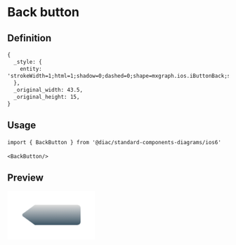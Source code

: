 # Back button

## Definition

```
{
  _style: { 
    entity: 'strokeWidth=1;html=1;shadow=0;dashed=0;shape=mxgraph.ios.iButtonBack;strokeColor=#444444;fontColor=#ffffff;buttonText=;fontSize=8;fillColor=#dddddd;fillColor2=#3D5565;spacingLeft=10;whiteSpace=wrap;align=center;sketch=0;',
  },
  _original_width: 43.5,
  _original_height: 15,
}
```

## Usage

```
import { BackButton } from '@diac/standard-components-diagrams/ios6'

<BackButton/>
```

## Preview

<img src="./back-button.png" width="200"/>
